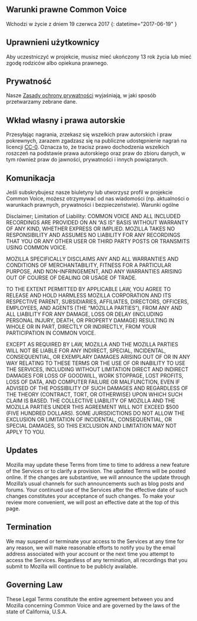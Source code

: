 ## Warunki prawne Common Voice

Wchodzi w życie z dniem ⁨19 czerwca 2017⁩ {: datetime="2017-06-19" }

## Uprawnieni użytkownicy

Aby uczestniczyć w projekcie, musisz mieć ukończony 13 rok życia lub mieć zgodę rodziców albo opiekuna prawnego.

## Prywatność

Nasze [Zasady ochrony prywatności](https://voice.allizom.org/privacy) wyjaśniają, w jaki sposób przetwarzamy zebrane dane.

## Wkład własny i prawa autorskie

Przesyłając nagrania, zrzekasz się wszelkich praw autorskich i praw pokrewnych, zarazem zgadzasz się na publiczne udostępnienie nagrań na licencji [CC-0](https://creativecommons.org/publicdomain/zero/1.0/). Oznacza to, że tracisz prawo dochodzenia wszelkich roszczeń na podstawie prawa autorskiego oraz praw do zbioru danych, w tym również praw do jawności, prywatności i innych powiązanych.

## Komunikacja

Jeśli subskrybujesz nasze biuletyny lub utworzysz profil w projekcie Common Voice, możesz otrzymywać od nas wiadomości (np. aktualności o warunkach prawnych, prywatności i bezpieczeństwie).
Warunki ogólne

Disclaimer; Limitation of Liability: COMMON VOICE AND ALL INCLUDED RECORDINGS ARE PROVIDED ON AN “AS IS” BASIS WITHOUT WARRANTY OF ANY KIND, WHETHER EXPRESS OR IMPLIED. MOZILLA TAKES NO RESPONSIBILITY AND ASSUMES NO LIABILITY FOR ANY RECORDINGS THAT YOU OR ANY OTHER USER OR THIRD PARTY POSTS OR TRANSMITS USING COMMON VOICE.

MOZILLA SPECIFICALLY DISCLAIMS ANY AND ALL WARRANTIES AND CONDITIONS OF MERCHANTABILITY, FITNESS FOR A PARTICULAR PURPOSE, AND NON-INFRINGEMENT, AND ANY WARRANTIES ARISING OUT OF COURSE OF DEALING OR USAGE OF TRADE.

TO THE EXTENT PERMITTED BY APPLICABLE LAW, YOU AGREE TO RELEASE AND HOLD HARMLESS MOZILLA CORPORATION AND ITS RESPECTIVE PARENT, SUBSIDIARIES, AFFILIATES, DIRECTORS, OFFICERS, EMPLOYEES, AND AGENTS (THE “MOZILLA PARTIES”), FROM ANY AND ALL LIABILITY FOR ANY DAMAGE, LOSS OR DELAY (INCLUDING PERSONAL INJURY, DEATH, OR PROPERTY DAMAGE) RESULTING IN WHOLE OR IN PART, DIRECTLY OR INDIRECTLY, FROM YOUR PARTICIPATION IN COMMON VOICE.

EXCEPT AS REQUIRED BY LAW, MOZILLA AND THE MOZILLA PARTIES WILL NOT BE LIABLE FOR ANY INDIRECT, SPECIAL, INCIDENTAL, CONSEQUENTIAL, OR EXEMPLARY DAMAGES ARISING OUT OF OR IN ANY WAY RELATING TO THESE TERMS OR THE USE OF OR INABILITY TO USE THE SERVICES, INCLUDING WITHOUT LIMITATION DIRECT AND INDIRECT DAMAGES FOR LOSS OF GOODWILL, WORK STOPPAGE, LOST PROFITS, LOSS OF DATA, AND COMPUTER FAILURE OR MALFUNCTION, EVEN IF ADVISED OF THE POSSIBILITY OF SUCH DAMAGES AND REGARDLESS OF THE THEORY (CONTRACT, TORT, OR OTHERWISE) UPON WHICH SUCH CLAIM IS BASED. THE COLLECTIVE LIABILITY OF MOZILLA AND THE MOZILLA PARTIES UNDER THIS AGREEMENT WILL NOT EXCEED $500 (FIVE HUNDRED DOLLARS). SOME JURISDICTIONS DO NOT ALLOW THE EXCLUSION OR LIMITATION OF INCIDENTAL, CONSEQUENTIAL, OR SPECIAL DAMAGES, SO THIS EXCLUSION AND LIMITATION MAY NOT APPLY TO YOU.

## Updates

Mozilla may update these Terms from time to time to address a new feature of the Services or to clarify a provision. The updated Terms will be posted online. If the changes are substantive, we will announce the update through Mozilla’s usual channels for such announcements such as blog posts and forums. Your continued use of the Services after the effective date of such changes constitutes your acceptance of such changes. To make your review more convenient, we will post an effective date at the top of this page.

## Termination

We may suspend or terminate your access to the Services at any time for any reason, we will make reasonable efforts to notify you by the email address associated with your account or the next time you attempt to access the Services. Regardless of any termination, all recordings that you submit to Mozilla will continue to be publicly available.

## Governing Law

These Legal Terms constitute the entire agreement between you and Mozilla concerning Common Voice and are governed by the laws of the state of California, U.S.A.
